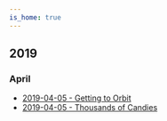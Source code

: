 ```yaml
---
is_home: true
---
```

## 2019

### April

* [2019-04-05 - Getting to Orbit](./2019/2019-04-05_Getting-to-Orbit.md)
* [2019-04-05 - Thousands of Candies](./2019/2019-04-05_Thousands-of-Candies.md)

